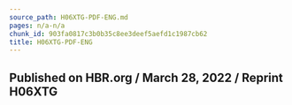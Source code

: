 ```yaml
---
source_path: H06XTG-PDF-ENG.md
pages: n/a-n/a
chunk_id: 903fa0817c3b0b35c8ee3deef5aefd1c1987cb62
title: H06XTG-PDF-ENG
---
```

## Published on HBR.org / March 28, 2022 / Reprint H06XTG
